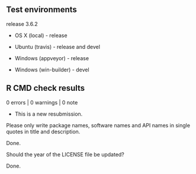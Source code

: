 ## Test environments

release 3.6.2

* OS X (local) - release

* Ubuntu (travis) - release and devel

* Windows (appveyor) - release
* Windows (win-builder) - devel

## R CMD check results

0 errors | 0 warnings | 0 note

* This is a new resubmission.

Please only write package names, software names and API names in single quotes in title and description.

Done.

Should the year of the LICENSE file be updated?

Done.
